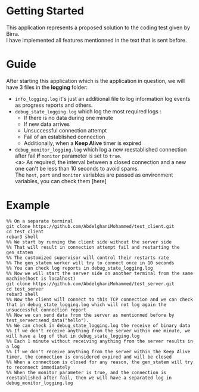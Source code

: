 
# Getting Started

This application represents a proposed solution to the coding test given by Birra.<br>
I have implemented all features mentionned in the text that is sent before.<br>

# Guide

After starting this application which is the application in question, we will have
3 files in the **logging** folder:
- `info_logging.log` it's just an additional file to log information log events as progress reports and others.<br>
- `debug_state_logging.log` which log the most required logs : 
  - If there is no data during one minute
  - If new data arrives
  - Unsuccessful connection attempt
  - Fail of an established connection
  - Additionally, when a **Keep Alive** timer is expired
- `debug_monitor_logging.log` which log a new reestablished connection after fail **if** `monitor` parameter
is set to `true`.<br>
<a\>
As required, the interval between a closed connection and a new one can't be less than 10 seconds to avoid spams.<br>
The `host`, `port` and `monitor` variables are passed as environment variables, you can check them
[here]

# Example

```
%% On a separate terminal 
git clone https://github.com/AbdelghaniMohammed/test_client.git
cd test_client
rebar3 shell
%% We start by running the client side without the server side
%% That will result in connection attempt fail and restarting the gen_statem
%% The customized supervisor will control their restarts rate 
%% The gen_statem worker will try to connect once in 10 seconds
%% You can check log reports in debug_state_logging.log
%% Now we will start the server side on another terminal from the same machine(host is localhost)
git clone https://github.com/AbdelghaniMohammed/test_server.git
cd test_server
rebar3 shell
%% Now the client will connect to this TCP connection and we can check that in debug_state_logging.log which will not log again the unsuccessful connection report
%% Now we can send data from the server as mentionned before by
test_server:send_data("hello").
%% We can check in debug_state_logging.log the receive of binary data
%% If we don't receive anything from the server within one minute, we will have a log of that in debug_state_logging.log
%% Each 1 minute without receiving anything from the server results in a log 
%% If we don't receive anything from the server within the Keep Alive timer, the connection is considered expired and will be closed
%% When a connection is closed for any reason, the gen_statem will try to reconnect immediately
%% When the monitor parameter is true, and the connection is reestablished after fail, then we will have a separated log in debug_monitor_logging.log


